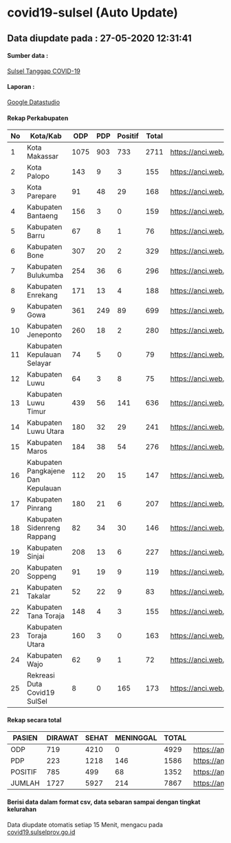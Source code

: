
# covid19-sulsel (Auto Update)

## Data diupdate pada : 27-05-2020 12:31:41

#### Sumber data :
[Sulsel Tanggap COVID-19](https://covid19.sulselprov.go.id)

#### Laporan :
[Google Datastudio](https://datastudio.google.com/s/jythWGc1j4w)

#### Rekap Perkabupaten 
|No|Kota/Kab|ODP|PDP|Positif|Total|Link|
| --- | --- | --- | --- | --- | --- | --- |
|1|Kota Makassar|1075|903|733|2711|https://anci.web.id/cor/kota_makassar|
|2|Kota Palopo|143|9|3|155|https://anci.web.id/cor/kota_palopo|
|3|Kota Parepare|91|48|29|168|https://anci.web.id/cor/kota_parepare|
|4|Kabupaten Bantaeng|156|3|0|159|https://anci.web.id/cor/kabupaten_bantaeng|
|5|Kabupaten Barru|67|8|1|76|https://anci.web.id/cor/kabupaten_barru|
|6|Kabupaten Bone|307|20|2|329|https://anci.web.id/cor/kabupaten_bone|
|7|Kabupaten Bulukumba|254|36|6|296|https://anci.web.id/cor/kabupaten_bulukumba|
|8|Kabupaten Enrekang|171|13|4|188|https://anci.web.id/cor/kabupaten_enrekang|
|9|Kabupaten Gowa|361|249|89|699|https://anci.web.id/cor/kabupaten_gowa|
|10|Kabupaten Jeneponto|260|18|2|280|https://anci.web.id/cor/kabupaten_jeneponto|
|11|Kabupaten Kepulauan Selayar|74|5|0|79|https://anci.web.id/cor/kabupaten_kepulauan_selayar|
|12|Kabupaten Luwu|64|3|8|75|https://anci.web.id/cor/kabupaten_luwu|
|13|Kabupaten Luwu Timur|439|56|141|636|https://anci.web.id/cor/kabupaten_luwu_timur|
|14|Kabupaten Luwu Utara|180|32|29|241|https://anci.web.id/cor/kabupaten_luwu_utara|
|15|Kabupaten Maros|184|38|54|276|https://anci.web.id/cor/kabupaten_maros|
|16|Kabupaten Pangkajene Dan Kepulauan|112|20|15|147|https://anci.web.id/cor/kabupaten_pangkajene_dan_kepulauan|
|17|Kabupaten Pinrang|180|21|6|207|https://anci.web.id/cor/kabupaten_pinrang|
|18|Kabupaten Sidenreng Rappang|82|34|30|146|https://anci.web.id/cor/kabupaten_sidenreng_rappang|
|19|Kabupaten Sinjai|208|13|6|227|https://anci.web.id/cor/kabupaten_sinjai|
|20|Kabupaten Soppeng|91|19|9|119|https://anci.web.id/cor/kabupaten_soppeng|
|21|Kabupaten Takalar|52|22|9|83|https://anci.web.id/cor/kabupaten_takalar|
|22|Kabupaten Tana Toraja|148|4|3|155|https://anci.web.id/cor/kabupaten_tana_toraja|
|23|Kabupaten Toraja Utara|160|3|0|163|https://anci.web.id/cor/kabupaten_toraja_utara|
|24|Kabupaten Wajo|62|9|1|72|https://anci.web.id/cor/kabupaten_wajo|
|25|Rekreasi Duta Covid19 SulSel|8|0|165|173|https://anci.web.id/cor/rekreasi_duta_covid19_sulsel|

#### Rekap secara total

| PASIEN | DIRAWAT | SEHAT | MENINGGAL | TOTAL | LINK |
| ---- | -------- | ---- | ---- |  ---- | ---- |
| ODP | 719 | 4210 | 0 | 4929 | https://anci.web.id/cor/odp_detail.html |
| PDP | 223 | 1218 | 146 | 1586 | https://anci.web.id/cor/pdp_detail.html |
| POSITIF | 785 | 499 | 68 | 1352 | https://anci.web.id/cor/positif_detail.html |
| JUMLAH | 1727 | 5927 | 214 | 7867 | https://anci.web.id/cor/jumlah_sulsel/ |

 
#### Berisi data dalam format csv, data sebaran sampai dengan tingkat kelurahan

Data diupdate otomatis setiap 15 Menit, mengacu pada [covid19.sulselprov.go.id](https://covid19.sulselprov.go.id)

